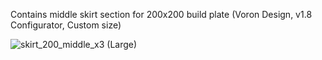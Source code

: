 Contains middle skirt section for 200x200 build plate (Voron Design, v1.8 Configurator, Custom size)

![skirt_200_middle_x3 (Large)](https://user-images.githubusercontent.com/80538348/116249495-cb0b0f80-a764-11eb-83fe-704eab471354.jpg)
